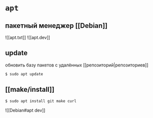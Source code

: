 # `apt`
## пакетный менеджер [[Debian]]

![[apt.txt]]
![[apt.dev]]

## update

обновить базу пакетов с удалённых [[репозиторий|репозиториев]]

```sh
$ sudo apt update
```

## [[make/install]]

```sh
$ sudo apt install git make curl
```

![[Debian#apt dev]]
